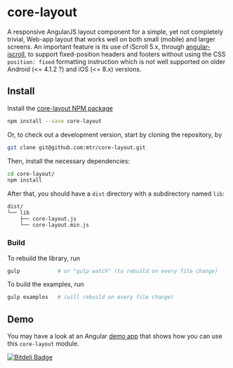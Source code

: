 # core-layout
A responsive AngularJS layout component for a simple, yet not completely trivial, Web-app layout that works well on both small (mobile) and larger screens.  An important feature is its use of iScroll 5.x, through [angular-iscroll](https://github.com/mtr/angular-iscroll), to support fixed-position headers and footers without using the CSS `position: fixed` formatting instruction which is not well supported on older Android (<= 4.1.2 ?) and iOS (<= 8.x) versions.  

## Install

Install the [core-layout NPM package](https://www.npmjs.com/package/core-layout)
```bash
npm install --save core-layout
```

Or, to check out a development version, start by cloning the repository, by
```bash
git clone git@github.com:mtr/core-layout.git
```
Then, install the necessary dependencies:
```bash
cd core-layout/
npm install
```
After that, you should have a `dist` directory with a subdirectory named `lib`:
```
dist/
└── lib
    ├── core-layout.js
    └── core-layout.min.js
```

### Build

To rebuild the library, run
```bash
gulp            # or "gulp watch" (to rebuild on every file change)
```

To build the examples, run
```bash
gulp examples   # (will rebuild on every file change)
```


## Demo
You may have a look at an Angular [demo app](https://mtr.github.io/core-layout/examples/) that shows how you can use this `core-layout` module.


[![Bitdeli Badge](https://d2weczhvl823v0.cloudfront.net/mtr/core-layout/trend.png)](https://bitdeli.com/free "Bitdeli Badge")

